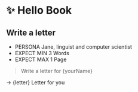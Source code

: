# ✨ Hello Book

## Write a letter

-   PERSONA Jane, linguist and computer scientist
-   EXPECT MIN 3 Words
-   EXPECT MAX 1 Page

> Write a letter for {yourName}

-> {letter} Letter for you
